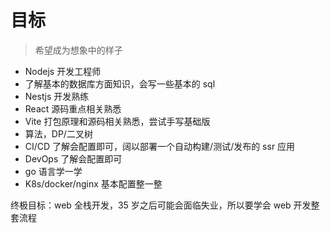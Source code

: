 # 目标

> 希望成为想象中的样子

- Nodejs 开发工程师
- 了解基本的数据库方面知识，会写一些基本的 sql
- Nestjs 开发熟练
- React 源码重点相关熟悉
- Vite 打包原理和源码相关熟悉，尝试手写基础版
- 算法，DP/二叉树
- CI/CD 了解会配置即可，阔以部署一个自动构建/测试/发布的 ssr 应用
- DevOps 了解会配置即可
- go 语言学一学
- K8s/docker/nginx 基本配置整一整

终极目标：web 全栈开发，35 岁之后可能会面临失业，所以要学会 web 开发整套流程
